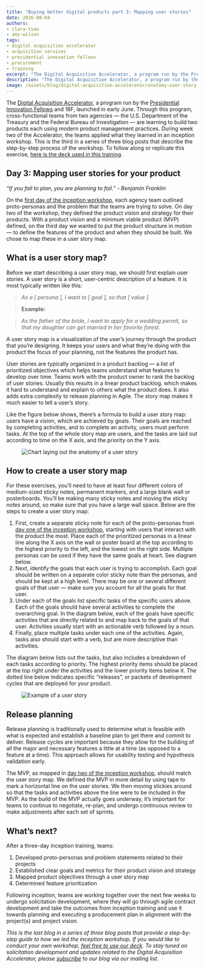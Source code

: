```yaml
---
title: "Buying better digital products part 3: Mapping user stories"
date: 2016-08-04 
authors:
- clara-tsao
- amy-wilson
tags:
- digital acquisition accelerator
- acquisition services
- presidential innovation fellows
- procurement
- training
excerpt: "The Digital Acquisition Accelerator, a program run by the Presidential Innovation Fellows and 18F, launched in early June.. Through this program, cross-functional teams from two agencies — the U.S. Department of the Treasury and the Federal Bureau of Investigation — are learning to build two products each using modern product management practices. During week two of the Accelerator, the teams applied what they learned in an inception workshop. This is the third in a series of three blog posts that describe the step-by-step process of the workshop."
description: "The Digital Acquisition Accelerator, a program run by the Presidential Innovation Fellows and 18F, launched in early June.. Through this program, cross-functional teams from two agencies — the U.S. Department of the Treasury and the Federal Bureau of Investigation — are learning to build two products each using modern product management practices. During week two of the Accelerator, the teams applied what they learned in an inception workshop. This is the third in a series of three blog posts that describe the step-by-step process of the workshop."
image: /assets/blog/digital-acquisition-accelerator/anatomy-user-story.png
---
```


The [Digital Acquisition Accelerator](https://pages.18f.gov/digitalaccelerator/), a program run by the [Presidential Innovation Fellows](https://presidentialinnovationfellows.gov/) and 18F, launched in early June. Through this program, cross-functional teams from two agencies — the U.S. Department of the Treasury and the Federal Bureau of Investigation — are learning to build two products each using modern product management practices. During week two of the Accelerator, the teams applied what they learned in an inception workshop. This is the third in a series of three blog posts that describe the step-by-step process of the workshop. To follow along or replicate this exercise, [here is the deck used in this training](https://pages.18f.gov/digitalaccelerator/assets/workshop-day-three.pdf).
## Day 3: Mapping user stories for your product 

*“If you fail to plan, you are planning to fail.” - Benjamin Franklin*

On the [first day of the inception workshop](https://18f.gsa.gov/2016/07/21/buying-better-digital-products-part-1-proto-personas-and-understanding-the-problem/), each agency team outlined proto-personas and the problem that the teams are trying to solve. On day two of the workshop, they defined the product vision and strategy for their products. With a product vision and a minimum viable product (MVP) defined, on the third day we wanted to put the product structure in motion — to define the features of the product and when they should be built. We chose to map these in a user story map. 

## What is a user story map? 

Before we start describing a user story map, we should first explain user stories. A user story is a short, user-centric description of a feature. It is most typically written like this:

> *As a [ persona ], I want to [ goal ], so that [ value ].*

> **Example:** 

> *As the father of the bride, I want to apply for a wedding permit, so that my daughter can get married in her favorite forest.*

A user story map is a visualization of the user’s journey through the product that you’re designing. It keeps your users and what they’re doing with the product the focus of your planning, not the features the product has. 

User stories are typically organized in a product backlog — a list of prioritized objectives which helps teams understand what features to develop over time. Teams work with the product owner to rank the backlog of user stories. Usually this results in a linear product backlog. which makes it hard to understand and explain to others what the product does. It also adds extra complexity to release planning in Agile. The story map makes it much easier to tell a user’s story. 

Like the figure below shows, there’s a formula to build a user story map: users have a vision, which are achieved by goals. Their goals are reached by completing activities, and to complete an activity, users must perform tasks. At the top of the whole story map are users, and the tasks are laid out according to time on the X axis, and the priority on the Y axis. 

<figure>
	<img src="{{site.baseurl}}/assets/blog/digital-acquisition-accelerator/anatomy-user-story.png" alt= "Chart laying out the anatomy of a user story">
</figure>


## How to create a user story map

For these exercises, you’ll need to have at least four different colors of medium-sized sticky notes, permanent markers, and a large blank wall or posterboards. You’ll be making many sticky notes and moving the sticky notes around, so make sure that you have a large wall space. Below are the steps to create a user story map:

1. First, create a separate sticky note for each of the proto-personas from [day one of the inception workshop](https://18f.gsa.gov/2016/07/21/buying-better-digital-products-part-1-proto-personas-and-understanding-the-problem/), starting with users that interact with the product the most. Place each of the prioritized personas in a linear line along the X axis on the wall or poster board at the top according to the highest priority to the left, and the lowest on the right side. Multiple personas can be used if they have the same goals at heart. See diagram below. 
2. Next, identify the goals that each user is trying to accomplish. Each goal should be written on a separate color sticky note than the personas, and should be kept at a high level. There may be one or several different goals of that user — make sure you account for all the goals for that user. 
3. Under each of the goals list specific tasks of the specific users above. Each of the goals should have several activities to complete the overarching goal. In the diagram below, each of the goals have specific activities that are directly related to and map back to the goals of that user. Activities usually start with an actionable verb followed by a noun.
4. Finally, place multiple tasks under each one of the activities. Again, tasks also should start with a verb, but are more descriptive than activities.

The diagram below lists out the tasks, but also includes a breakdown of each tasks according to priority. The highest priority items should be placed at the top right under the activities and the lower priority items below it. The dotted line below indicates specific “releases”, or packets of development cycles that are deployed for your product. 

<figure>
	<img src="{{site.baseurl}}/assets/blog/digital-acquisition-accelerator/example-user-story.png" alt= "Example of a user story">
</figure>

## Release planning

Release planning is traditionally used to determine what is feasible with what is expected and establish a baseline plan to get there and commit to deliver. Release cycles are important because they allow for the building of all the major and necessary features a little at a time (as opposed to a feature at a time). This approach allows for usability testing and hypothesis validation early. 

The MVP, as mapped in [day two of the inception workshop](https://18f.gsa.gov/2016/07/26/buying-better-digital-products-part-2-setting-the-product-vision-and-strategy/), should match the user story map. We  defined the MVP in more detail by using tape to mark a horizontal line on the user stories. We then moving stickies around so that the tasks and activities above the line were to be included in the MVP. As the build of the MVP actually goes underway, it’s important for teams to continue to negotiate, re-plan, and undergo continuous review to make adjustments after each set of sprints.

## What’s next? 

After a three-day inception training, teams: 

1. Developed proto-personas and problem statements related to their projects
2. Established clear goals and metrics for their product vision and strategy
3. Mapped product objectives through a user story map
4. Determined feature prioritization

Following inception, teams are working together over the next few weeks to undergo solicitation development, where they will go through agile contract development and take the outcomes from inception training and use it towards planning and executing a producement plan in alignment with the project(s) and project vision. 


*This is the last blog in a series of three blog posts that provide a step-by-step guide to how we led the inception workshop. If you would like to conduct your own workshop, [feel free to use our deck](https://pages.18f.gov/digitalaccelerator/assets/workshop-day-three.pdf). To stay tuned on solicitation development and updates related to the Digital Acquisition Accelerator, please [subscribe](https://medium.us13.list-manage.com/subscribe/post?u=5dc46345e0302158f44cf54d5&id=118734743e) to our blog via our mailing list.* 












